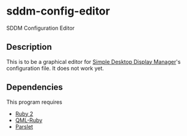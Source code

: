 # sddm-config-editor

SDDM Configuration Editor

## Description

This is to be a graphical editor for [Simple Desktop Display Manager](https://github.com/sddm/sddm)'s configuration file. It does not work yet.

## Dependencies

This program requires

* [Ruby 2](https://www.ruby-lang.org)
* [QML-Ruby](http://seanchas116.github.io/ruby-qml/)
* [Parslet](http://kschiess.github.io/parslet/)
